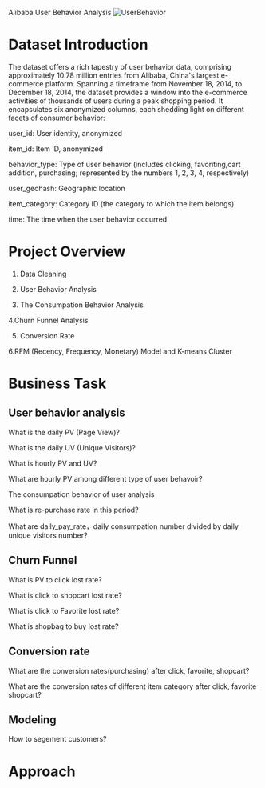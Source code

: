 Alibaba User Behavior Analysis
![UserBehavior](https://github.com/liliwfxa/Alilibaba-user-behavior/assets/154775725/07a66d63-9483-4eb3-99c2-f837a7dcacd8)
# Dataset Introduction
The dataset offers a rich tapestry of user behavior data, comprising approximately 10.78 million entries from Alibaba, China's largest e-commerce platform. Spanning a timeframe from November 18, 2014, to December 18, 2014, the dataset provides a window into the e-commerce activities of thousands of users during a peak shopping period. It encapsulates six anonymized columns, each shedding light on different facets of consumer behavior:

user_id: User identity, anonymized

item_id: Item ID, anonymized

behavior_type: Type of user behavior (includes clicking, favoriting,cart addition, purchasing; represented by the numbers 1, 2, 3, 4, respectively)

user_geohash: Geographic location

item_category: Category ID (the category to which the item belongs)

time: The time when the user behavior occurred


# Project Overview

1. Data Cleaning

2. User Behavior Analysis

3. The Consumpation Behavior Analysis

4.Churn Funnel Analysis

5. Conversion Rate

6.RFM (Recency, Frequency, Monetary) Model and K-means Cluster



#  Business Task
## User behavior analysis
What is the daily PV (Page View)?

What is the daily UV (Unique Visitors)?

What is hourly PV and UV?

What are hourly PV  among different type of user behavoir?

The consumpation behavior of user analysis

What is re-purchase rate in this period?

What are daily_pay_rate，daily consumpation number divided by daily unique visitors number?

## Churn Funnel
What is PV to click lost rate?

What is click to shopcart lost rate?

What is click to Favorite lost rate?

What is shopbag to buy lost rate?

## Conversion rate

 What are the conversion rates(purchasing) after click, favorite, shopcart?

 What are the conversion rates of different item category after click, favorite shopcart?

 ## Modeling

How to segement customers?

# Approach

